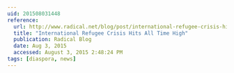 ```yaml
---
uid: 201508031448
reference:
  url: http://www.radical.net/blog/post/international-refugee-crisis-hits-all-time-high/
  title: "International Refugee Crisis Hits All Time High"
  publication: Radical Blog
  date: Aug 3, 2015
  accessed: August 3, 2015 2:48:24 PM
tags: [diaspora, news]
---
```


